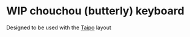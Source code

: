 # WIP chouchou (butterly) keyboard

Designed to be used with the [Taipo](https://inkeys.wiki/en/keymaps/taipo) layout